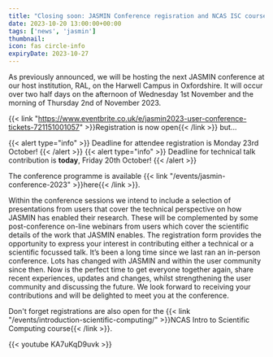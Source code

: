 ```yaml
---
title: "Closing soon: JASMIN Conference regisration and NCAS ISC course"
date: 2023-10-20 13:00:00+00:00
tags: ['news', 'jasmin']
thumbnail: 
icon: fas circle-info
expiryDate: 2023-10-27
---
```


As previously announced, we will be hosting the next JASMIN conference at our host institution, RAL, on the Harwell Campus in Oxfordshire. It will occur over two half days on the afternoon of Wednesday 1st November  and the morning of Thursday 2nd of November 2023.

{{< link "https://www.eventbrite.co.uk/e/jasmin2023-user-conference-tickets-721151001057" >}}Registration is now open{{< /link >}} but...

{{< alert type="info" >}}
    Deadline for attendee registration is Monday 23rd October!
{{< /alert >}}
{{< alert type="info" >}}
    Deadline for technical talk contribution is **today**, Friday 20th October!
{{< /alert >}}

The conference programme is available {{< link "/events/jasmin-conference-2023" >}}here{{< /link >}}.

Within the conference sessions we intend to include a selection of presentations from users that cover the technical perspective on how JASMIN has enabled their research. These will be complemented by some post-conference on-line webinars from users which cover the scientific details of the work that JASMIN enables. The registration form provides the opportunity to express your interest in contributing either a technical or a scientific focussed talk.
It’s been a long time since we last ran an in-person conference. Lots has changed with JASMIN and within the user community since then. Now is the perfect time to get everyone together again, share recent experiences, updates and changes, whilst strengthening the user community and discussing the future.
We look forward to receiving your contributions and will be delighted to meet you at the conference.

Don't forget registrations are also open for the {{< link "/events/introduction-scientific-computing/" >}}NCAS Intro to Scientific Computing course{{< /link >}}.

{{< youtube KA7uKqD9uvk >}}
